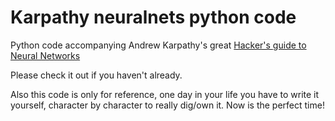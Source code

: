 # Karpathy neuralnets python code
Python code accompanying Andrew Karpathy's great [Hacker's guide to Neural Networks](https://karpathy.github.io/neuralnets/)

Please check it out if you haven't already.

Also this code is only for reference, one day in your life you have to write it yourself, character by character to really dig/own it.
Now is the perfect time!